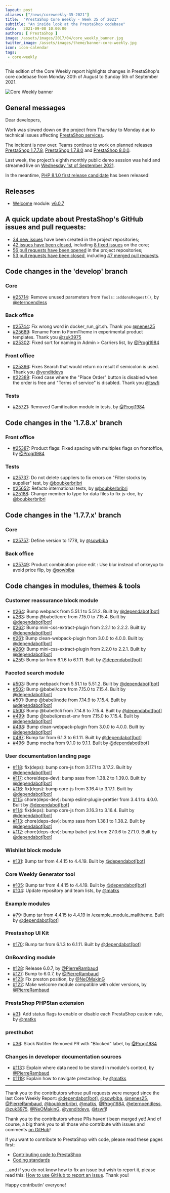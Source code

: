 ```yaml
---
layout: post
aliases: ["/news/coreweekly-35-2021"]
title:  "PrestaShop Core Weekly - Week 35 of 2021"
subtitle: "An inside look at the PrestaShop codebase"
date:   2021-09-08 10:00:00
authors: [ PrestaShop ]
image: /assets/images/2017/04/core_weekly_banner.jpg
twitter_image: /assets/images/theme/banner-core-weekly.jpg
icon: icon-calendar
tags:
 - core-weekly
---
```


This edition of the Core Weekly report highlights changes in PrestaShop's core codebase from Monday 30th of August to Sunday 5th of September 2021.

![Core Weekly banner](/assets/images/2018/12/banner-core-weekly.jpg)

## General messages

Dear developers,

Work was slowed down on the project from Thursday to Monday due to technical issues affecting [PrestaShop services](https://twitter.com/PrestaShop/status/1433426744267055122).

The incident is now over. Teams continue to work on planned releases [PrestaShop 1.7.7.8](https://github.com/PrestaShop/PrestaShop/issues/25743), [PrestaShop 1.7.8.0](https://github.com/PrestaShop/PrestaShop/issues/23010) and [PrestaShop 8.0.0](https://github.com/PrestaShop/PrestaShop/issues/24111).

Last week, the project’s eighth monthly public demo session was held and streamed live on [Wednesday 1st of September 2021](https://www.youtube.com/watch?v=9oEBquMz008).

In the meantime, [PHP 8.1.0 first release candidate](https://www.php.net/archive/2021.php#2021-09-02-1) has been released!


## Releases

* [Welcome](https://github.com/PrestaShop/welcome) module: [v6.0.7](https://github.com/PrestaShop/welcome/releases/tag/v6.0.7)


## A quick update about PrestaShop's GitHub issues and pull requests:

- [34 new issues](https://github.com/search?q=org%3APrestaShop+is%3Apublic++-repo%3Aprestashop%2Fprestashop.github.io++is%3Aissue+created%3A2021-08-30..2021-09-05) have been created in the project repositories;
- [42 issues have been closed](https://github.com/search?q=org%3APrestaShop+is%3Apublic++-repo%3Aprestashop%2Fprestashop.github.io++is%3Aissue+closed%3A2021-08-30..2021-09-05), including [8 fixed issues](https://github.com/search?q=org%3APrestaShop+is%3Apublic++-repo%3Aprestashop%2Fprestashop.github.io++is%3Aissue+label%3Afixed+closed%3A2021-08-30..2021-09-05) on the core;
- [56 pull requests have been opened](https://github.com/search?q=org%3APrestaShop+is%3Apublic++-repo%3Aprestashop%2Fprestashop.github.io++is%3Apr+created%3A2021-08-30..2021-09-05) in the project repositories;
- [53 pull requests have been closed](https://github.com/search?q=org%3APrestaShop+is%3Apublic++-repo%3Aprestashop%2Fprestashop.github.io++is%3Apr+closed%3A2021-08-30..2021-09-05), including [47 merged pull requests](https://github.com/search?q=org%3APrestaShop+is%3Apublic++-repo%3Aprestashop%2Fprestashop.github.io++is%3Apr+merged%3A2021-08-30..2021-09-05).        


## Code changes in the 'develop' branch


### Core
* [#25714](https://github.com/PrestaShop/PrestaShop/pull/25714): Remove unused parameters from `Tools::addonsRequest()`, by [@eternoendless](https://github.com/eternoendless)


### Back office
* [#25744](https://github.com/PrestaShop/PrestaShop/pull/25744): Fix wrong word in docker_run_git.sh. Thank you [@nenes25](https://github.com/nenes25)
* [#25689](https://github.com/PrestaShop/PrestaShop/pull/25689): Rename Form to FormTheme in experimental product templates. Thank you [@zuk3975](https://github.com/zuk3975)
* [#25302](https://github.com/PrestaShop/PrestaShop/pull/25302): Fixed sort for naming in Admin > Carriers list, by [@Progi1984](https://github.com/Progi1984)


### Front office
* [#25396](https://github.com/PrestaShop/PrestaShop/pull/25396): Fixes Search that would return no result if semicolon is used. Thank you [@venditdevs](https://github.com/venditdevs)
* [#22389](https://github.com/PrestaShop/PrestaShop/pull/22389): Fixed case where the "Place Order" button is disabled when the order is free and "Terms of service" is disabled. Thank you [@tswfi](https://github.com/tswfi)


### Tests
* [#25721](https://github.com/PrestaShop/PrestaShop/pull/25721): Removed Gamification module in tests, by [@Progi1984](https://github.com/Progi1984)


## Code changes in the '1.7.8.x' branch


### Front office
* [#25387](https://github.com/PrestaShop/PrestaShop/pull/25387): Product flags: Fixed spacing with multiples flags on frontoffice, by [@Progi1984](https://github.com/Progi1984)


### Tests
* [#25737](https://github.com/PrestaShop/PrestaShop/pull/25737): Do not delete suppliers to fix errors on "Filter stocks by supplier" test, by [@boubkerbribri](https://github.com/boubkerbribri)
* [#25652](https://github.com/PrestaShop/PrestaShop/pull/25652): Refacto international tests, by [@boubkerbribri](https://github.com/boubkerbribri)
* [#25188](https://github.com/PrestaShop/PrestaShop/pull/25188): Change member to type for data files to fix js-doc, by [@boubkerbribri](https://github.com/boubkerbribri)


## Code changes in the '1.7.7.x' branch


### Core
* [#25757](https://github.com/PrestaShop/PrestaShop/pull/25757): Define version to 1778, by [@sowbiba](https://github.com/sowbiba)


### Back office
* [#25749](https://github.com/PrestaShop/PrestaShop/pull/25749): Product combination price edit : Use blur instead of onkeyup to avoid price flip, by [@sowbiba](https://github.com/sowbiba)


## Code changes in modules, themes & tools


### Customer reassurance block module
* [#264](https://github.com/PrestaShop/blockreassurance/pull/264): Bump webpack from 5.51.1 to 5.51.2. Built by [@dependabot[bot]](https://github.com/apps/dependabot)
* [#263](https://github.com/PrestaShop/blockreassurance/pull/263): Bump @babel/core from 7.15.0 to 7.15.4. Built by [@dependabot[bot]](https://github.com/apps/dependabot)
* [#262](https://github.com/PrestaShop/blockreassurance/pull/262): Bump mini-css-extract-plugin from 2.2.1 to 2.2.2. Built by [@dependabot[bot]](https://github.com/apps/dependabot)
* [#261](https://github.com/PrestaShop/blockreassurance/pull/261): Bump clean-webpack-plugin from 3.0.0 to 4.0.0. Built by [@dependabot[bot]](https://github.com/apps/dependabot)
* [#260](https://github.com/PrestaShop/blockreassurance/pull/260): Bump mini-css-extract-plugin from 2.2.0 to 2.2.1. Built by [@dependabot[bot]](https://github.com/apps/dependabot)
* [#259](https://github.com/PrestaShop/blockreassurance/pull/259): Bump tar from 6.1.6 to 6.1.11. Built by [@dependabot[bot]](https://github.com/apps/dependabot)


### Faceted search module
* [#503](https://github.com/PrestaShop/ps_facetedsearch/pull/503): Bump webpack from 5.51.1 to 5.51.2. Built by [@dependabot[bot]](https://github.com/apps/dependabot)
* [#502](https://github.com/PrestaShop/ps_facetedsearch/pull/502): Bump @babel/core from 7.15.0 to 7.15.4. Built by [@dependabot[bot]](https://github.com/apps/dependabot)
* [#501](https://github.com/PrestaShop/ps_facetedsearch/pull/501): Bump @babel/node from 7.14.9 to 7.15.4. Built by [@dependabot[bot]](https://github.com/apps/dependabot)
* [#500](https://github.com/PrestaShop/ps_facetedsearch/pull/500): Bump @babel/cli from 7.14.8 to 7.15.4. Built by [@dependabot[bot]](https://github.com/apps/dependabot)
* [#499](https://github.com/PrestaShop/ps_facetedsearch/pull/499): Bump @babel/preset-env from 7.15.0 to 7.15.4. Built by [@dependabot[bot]](https://github.com/apps/dependabot)
* [#498](https://github.com/PrestaShop/ps_facetedsearch/pull/498): Bump clean-webpack-plugin from 3.0.0 to 4.0.0. Built by [@dependabot[bot]](https://github.com/apps/dependabot)
* [#497](https://github.com/PrestaShop/ps_facetedsearch/pull/497): Bump tar from 6.1.3 to 6.1.11. Built by [@dependabot[bot]](https://github.com/apps/dependabot)
* [#496](https://github.com/PrestaShop/ps_facetedsearch/pull/496): Bump mocha from 9.1.0 to 9.1.1. Built by [@dependabot[bot]](https://github.com/apps/dependabot)


### User documentation landing page
* [#118](https://github.com/PrestaShop/user-documentation-landing/pull/118): fix(deps): bump core-js from 3.17.1 to 3.17.2. Built by [@dependabot[bot]](https://github.com/apps/dependabot)
* [#117](https://github.com/PrestaShop/user-documentation-landing/pull/117): chore(deps-dev): bump sass from 1.38.2 to 1.39.0. Built by [@dependabot[bot]](https://github.com/apps/dependabot)
* [#116](https://github.com/PrestaShop/user-documentation-landing/pull/116): fix(deps): bump core-js from 3.16.4 to 3.17.1. Built by [@dependabot[bot]](https://github.com/apps/dependabot)
* [#115](https://github.com/PrestaShop/user-documentation-landing/pull/115): chore(deps-dev): bump eslint-plugin-prettier from 3.4.1 to 4.0.0. Built by [@dependabot[bot]](https://github.com/apps/dependabot)
* [#114](https://github.com/PrestaShop/user-documentation-landing/pull/114): fix(deps): bump core-js from 3.16.3 to 3.16.4. Built by [@dependabot[bot]](https://github.com/apps/dependabot)
* [#113](https://github.com/PrestaShop/user-documentation-landing/pull/113): chore(deps-dev): bump sass from 1.38.1 to 1.38.2. Built by [@dependabot[bot]](https://github.com/apps/dependabot)
* [#112](https://github.com/PrestaShop/user-documentation-landing/pull/112): chore(deps-dev): bump babel-jest from 27.0.6 to 27.1.0. Built by [@dependabot[bot]](https://github.com/apps/dependabot)


### Wishlist block module
* [#131](https://github.com/PrestaShop/blockwishlist/pull/131): Bump tar from 4.4.15 to 4.4.19. Built by [@dependabot[bot]](https://github.com/apps/dependabot)


### Core Weekly Generator tool
* [#105](https://github.com/PrestaShop/core-weekly-generator/pull/105): Bump tar from 4.4.15 to 4.4.19. Built by [@dependabot[bot]](https://github.com/apps/dependabot)
* [#104](https://github.com/PrestaShop/core-weekly-generator/pull/104): Update repository and team lists, by [@matks](https://github.com/matks)


### Example modules
* [#79](https://github.com/PrestaShop/example-modules/pull/79): Bump tar from 4.4.15 to 4.4.19 in /example_module_mailtheme. Built by [@dependabot[bot]](https://github.com/apps/dependabot)


### Prestashop UI Kit
* [#170](https://github.com/PrestaShop/prestashop-ui-kit/pull/170): Bump tar from 6.1.3 to 6.1.11. Built by [@dependabot[bot]](https://github.com/apps/dependabot)


### OnBoarding module
* [#128](https://github.com/PrestaShop/welcome/pull/128): Release 6.0.7, by [@PierreRambaud](https://github.com/PierreRambaud)
* [#127](https://github.com/PrestaShop/welcome/pull/127): Bump to 6.0.7, by [@PierreRambaud](https://github.com/PierreRambaud)
* [#123](https://github.com/PrestaShop/welcome/pull/123): Fix preston position, by [@NeOMakinG](https://github.com/NeOMakinG)
* [#122](https://github.com/PrestaShop/welcome/pull/122): Make welcome module compatible with older versions, by [@PierreRambaud](https://github.com/PierreRambaud)


### PrestaShop PHPStan extension
* [#31](https://github.com/PrestaShop/phpstan-prestashop/pull/31): Add status flags to enable or disable each PrestaShop custom rule, by [@matks](https://github.com/matks)


### presthubot
* [#36](https://github.com/PrestaShop/presthubot/pull/36): Slack Notifier Removed PR with "Blocked" label, by [@Progi1984](https://github.com/Progi1984)


### Changes in developer documentation sources
* [#1131](https://github.com/PrestaShop/docs/pull/1131): Explain where data need to be stored in module's context, by [@PierreRambaud](https://github.com/PierreRambaud)
* [#1119](https://github.com/PrestaShop/docs/pull/1119): Explain how to navigate prestashop, by [@matks](https://github.com/matks)


<hr />

Thank you to the contributors whose pull requests were merged since the last Core Weekly Report: [@dependabot[bot]](https://github.com/apps/dependabot), [@sowbiba](https://github.com/sowbiba), [@nenes25](https://github.com/nenes25), [@PierreRambaud](https://github.com/PierreRambaud), [@boubkerbribri](https://github.com/boubkerbribri), [@matks](https://github.com/matks), [@Progi1984](https://github.com/Progi1984), [@eternoendless](https://github.com/eternoendless), [@zuk3975](https://github.com/zuk3975), [@NeOMakinG](https://github.com/NeOMakinG), [@venditdevs](https://github.com/venditdevs), [@tswfi](https://github.com/tswfi)!

Thank you to the contributors whose PRs haven't been merged yet! And of course, a big thank you to all those who contribute with issues and comments [on GitHub](https://github.com/PrestaShop/PrestaShop)!

If you want to contribute to PrestaShop with code, please read these pages first:

 * [Contributing code to PrestaShop](https://devdocs.prestashop.com/1.7/contribute/contribution-guidelines/)
 * [Coding standards](https://devdocs.prestashop.com/1.7/development/coding-standards/)

...and if you do not know how to fix an issue but wish to report it, please read this: [How to use GitHub to report an issue](https://devdocs.prestashop.com/1.7/contribute/contribute-reporting-issues/). Thank you!

Happy contributin' everyone!

